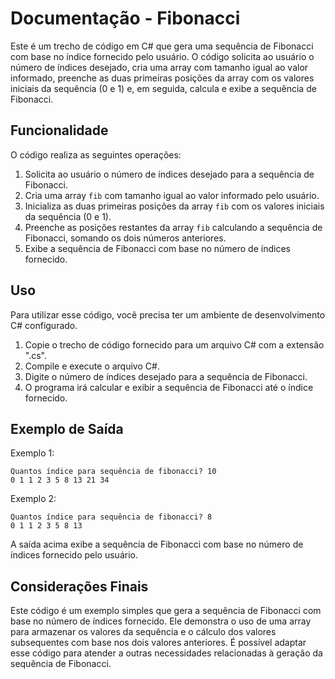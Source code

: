 # Documentação - Fibonacci

Este é um trecho de código em C# que gera uma sequência de Fibonacci com base no índice fornecido pelo usuário. 
O código solicita ao usuário o número de índices desejado, cria uma array com tamanho igual ao valor informado, 
preenche as duas primeiras posições da array com os valores iniciais da sequência (0 e 1) e, em seguida, calcula e exibe a sequência de Fibonacci.

## Funcionalidade

O código realiza as seguintes operações:

1. Solicita ao usuário o número de índices desejado para a sequência de Fibonacci.
2. Cria uma array `fib` com tamanho igual ao valor informado pelo usuário.
3. Inicializa as duas primeiras posições da array `fib` com os valores iniciais da sequência (0 e 1).
4. Preenche as posições restantes da array `fib` calculando a sequência de Fibonacci, somando os dois números anteriores.
5. Exibe a sequência de Fibonacci com base no número de índices fornecido.

## Uso

Para utilizar esse código, você precisa ter um ambiente de desenvolvimento C# configurado.

1. Copie o trecho de código fornecido para um arquivo C# com a extensão ".cs".
2. Compile e execute o arquivo C#.
3. Digite o número de índices desejado para a sequência de Fibonacci.
4. O programa irá calcular e exibir a sequência de Fibonacci até o índice fornecido.

## Exemplo de Saída

Exemplo 1:
```
Quantos índice para sequência de fibonacci? 10
0 1 1 2 3 5 8 13 21 34
```

Exemplo 2:
```
Quantos índice para sequência de fibonacci? 8
0 1 1 2 3 5 8 13
```

A saída acima exibe a sequência de Fibonacci com base no número de índices fornecido pelo usuário.

## Considerações Finais

Este código é um exemplo simples que gera a sequência de Fibonacci com base no número de índices fornecido. 
Ele demonstra o uso de uma array para armazenar os valores da sequência e o cálculo dos valores subsequentes com base nos dois valores anteriores. 
É possível adaptar esse código para atender a outras necessidades relacionadas à geração da sequência de Fibonacci.
